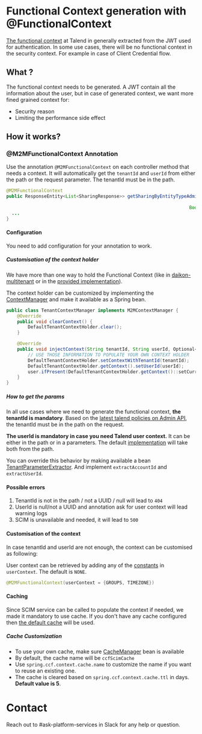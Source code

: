 # Functional Context generation with @FunctionalContext

[The functional context](https://github.com/Talend/architecture-work/blob/master/security/api_security/documentation.md#security-context-vs-functional-context) at Talend in generally extracted from the JWT used for authentication. In some use cases, there will be no functional context in the security context. For example in case of Client Credential flow.

## What ?

The functional context needs to be generated. A JWT contain all the information about the user, but in case of generated context, we want more fined grained context for:

* Security reason
* Limiting the performance side effect

## How it works?
### @M2MFunctionalContext Annotation

Use the annotation `@M2MFunctionalContext` on each controller method that needs a context. It will automatically get the `tenantId` and `userId` from either the path or the request parameter. The tenantId must be in the path.

``` java
@M2MFunctionalContext
public ResponseEntity<List<SharingResponse>> getSharingByEntityTypeAdmin(String entityType,
                                                                         String xClientVersion,
                                                                    Boolean includeMetadata) {
  ...
}
```

#### Configuration

You need to add configuration for your annotation to work.

##### Customisation of the context holder

We have more than one way to hold the Functional Context (like in [daikon-multitenant](https://github.com/Talend/daikon/blob/master/daikon-multitenant/multitenant-core/src/main/java/org/talend/daikon/multitenant/context/TenancyContextHolder.java) or in the [provided implementation](src/main/java/org/talend/daikon/spring/ccf/context/provided/DefaultTenantContextHolder.java)).

The context holder can be customized by implementing the [ContextManager](src/main/java/org/talend/daikon/spring/ccf/context/M2MContextManager.java) and make it available as a Spring bean.

```java
public class TenantContextManager implements M2MContextManager {
    @Override
    public void clearContext() {
        DefaultTenantContextHolder.clear();
    }

    @Override
    public void injectContext(String tenantId, String userId, Optional<User> user) {
        // USE THOSE INFORMATION TO POPULATE YOUR OWN CONTEXT HOLDER
        DefaultTenantContextHolder.setContextWithTenantId(tenantId);
        DefaultTenantContextHolder.getContext().setUserId(userId);
        user.ifPresent(DefaultTenantContextHolder.getContext()::setCurrentUser);
    }
}
```
##### How to get the params

In all use cases where we need to generate the functional context, **the tenantId is mandatory**.
Based on the [latest talend policies on Admin API](https://github.com/Talend/architecture-work/blob/master/security/api_security/documentation.md#admin-api), the tenantId must be in the path on the request.

**The userId is mandatory in case you need Talend user context.**
It can be either in the path or in a parameters.
The default [implementation](src/main/java/org/talend/daikon/spring/ccf/context/TenantParameterExtractorImpl.java) will take both from the path.

You can override this behavior by making available a bean [TenantParameterExtractor](src/main/java/org/talend/daikon/spring/ccf/context/TenantParameterExtractor.java). And implement `extractAccountId` and `extractUserId`.

#### Possible errors

1. TenantId is not in the path / not a UUID / null will lead to `404`
2. UserId is null/not a UUID and annotation ask for user context will lead warning logs
3. SCIM is unavailable and needed, it will lead to `500`

#### Customisation of the context

In case tenantId and userId are not enough, the context can be customised as following:

User context can be retrieved by adding any of the [constants](src/main/java/org/talend/daikon/spring/ccf/context/UserContextConstant.java) in `userContext`. The default is `NONE`.

``` java
@M2MFunctionalContext(userContext = {GROUPS, TIMEZONE})
```

#### Caching

Since SCIM service can be called to populate the context if needed, we made it mandatory to use cache. If you don't have any cache configured then [the default cache](src/main/java/org/talend/daikon/spring/ccf/context/configuration/M2MFunctionalContextConfig.java) will be used.

##### Cache Customization

* To use your own cache, make sure [CacheManager](https://docs.spring.io/spring-framework/docs/current/javadoc-api/org/springframework/cache/CacheManager.html) bean is available
* By default, the cache name will be `ccfScimCache`
* Use `spring.ccf.context.cache.name` to customize the name if you want to reuse an existing one.
* The cache is cleared based on `spring.ccf.context.cache.ttl` in days. **Default value is 5**.

# Contact

Reach out to #ask-platform-services in Slack for any help or question.
